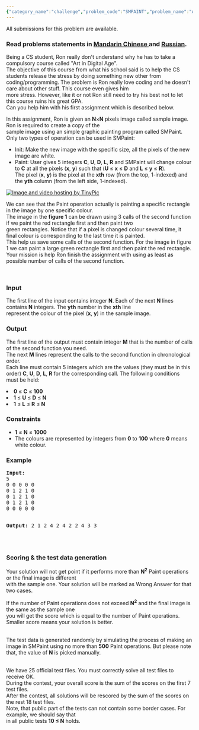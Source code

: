 ```yaml
---
{"category_name":"challenge","problem_code":"SMPAINT","problem_name":"Art in Digital Age","languages_supported":{"0":"C","1":"CPP14","2":"JAVA","3":"PYTH","4":"PYTH 3.5","5":"CS2","6":"PAS fpc","7":"PAS gpc","8":"RUBY","9":"PHP","10":"GO","11":"NODEJS","12":"HASK","13":"SCALA","14":"D","15":"PERL","16":"FORT","17":"WSPC","18":"ADA","19":"CAML","20":"ICK","21":"BF","22":"ASM","23":"CLPS","24":"PRLG","25":"ICON","26":"SCM qobi","27":"PIKE","28":"ST","29":"NICE","30":"LUA","31":"BASH","32":"NEM","33":"LISP sbcl","34":"LISP clisp","35":"SCM guile","36":"JS","37":"ERL","38":"TCL","39":"PERL6","40":"TEXT","41":"CLOJ","42":"FS"},"max_timelimit":5,"source_sizelimit":50000,"problem_author":"tuananh93","problem_tester":"gerald","date_added":"22-09-2013","tags":{"0":"challenge","1":"dec13","2":"dynamic","3":"greedy","4":"heuristic","5":"tuananh93"},"editorial_url":"http://discuss.codechef.com/problems/SMPAINT","time":{"view_start_date":1387186200,"submit_start_date":1387186200,"visible_start_date":1387186200,"end_date":1735669800},"is_direct_submittable":false,"layout":"problem"}
---
```

<span class="solution-visible-txt">All submissions for this problem are available.</span><h3> Read problems statements in <a target="_blank" href="http://www.codechef.com/download/translated/DEC13/mandarin/SMPAINT.pdf">Mandarin Chinese </a> and <a target="_blank" href="http://www.codechef.com/download/translated/DEC13/russian/SMPAINT.pdf">Russian</a>.</h3>

<p>Being a CS student, Ron really don't understand why he has to take a compulsory course called "Art in Digital Age".<br />
The objective of this course from what his school said is to help the CS students release the stress by doing something new other from coding/programming. The problem is Ron really love coding and he doesn't care about other stuff. This course even gives him<br />
more stress. However, like it or not Ron still need to try his best not to let this course ruins his great GPA.<br />
Can you help him with his first assignment which is described below.
</p>
<p>
In this assignment, Ron is given an <b>N</b>×<b>N</b> pixels image called sample image. Ron is required to create a copy of the<br />
sample image using an simple graphic painting program called SMPaint. Only two types of operation can be used in SMPaint:</p>
<ul>
<li>Init: Make the new image with the specific size, all the pixels of the new image are white.</li>
<li>Paint: User gives 5 integers <b>C</b>, <b>U</b>, <b>D</b>, <b>L</b>, <b>R</b> and SMPaint will change colour to <b>C</b> at all the pixels (<b>x</b>, <b>y</b>) such that (<b>U</b> ≤ <b>x</b> ≤ <b>D</b> and <b>L</b> ≤ <b>y</b> ≤ <b>R</b>).<br />
The pixel (<b>x</b>, <b>y</b>) is the pixel at the <b>xth</b> row (from the top, 1-indexed) and the <b>yth</b> column (from the left side, 1-indexed).</li>
</ul>

<p><a href="http://tinypic.com?ref=33wa5wo" target="_blank"><img src="http://i40.tinypic.com/33wa5wo.png" border="0" alt="Image and video hosting by TinyPic" /></a></p>
<p>
We can see that the Paint operation actually is painting a specific rectangle in the image by one specific colour.<br />
The image in the <b>figure 1</b> can be drawn using 3 calls of the second function if we paint the red rectangle first and then paint two<br />
green rectangles. Notice that if a pixel is changed colour several time, it final colour is corresponding to the last time it is painted.<br />
This help us save some calls of the second function. For the image in figure 1 we can paint a large green rectangle first and then paint the red rectangle.<br />
Your mission is help Ron finish the assignment with using as least as possible number of calls of the second function.
</p>
<p> </p>
<h3>Input</h3>
<p>The first line of the input contains integer <b>N</b>. Each of the next <b>N</b> lines contains <b>N</b> integers. The <b>yth</b> number in the <b>xth</b> line<br />
represent the colour of the pixel (<b>x</b>, <b>y</b>) in the sample image.
</p>
<h3>Output</h3>
<p>The first line of the output must contain integer <b>M</b> that is the number of calls of the second function you need.<br />
The next <b>M</b> lines represent the calls to the second function in chronological order.<br />
Each line must contain 5 integers which are the values (they must be in this order) <b>C</b>, <b>U</b>, <b>D</b>, <b>L</b>, <b>R</b> for the corresponding call. The following conditions must be held:<br />
<lu></lu></p>
<li><b>0</b> ≤ <b>C</b> ≤ <b>100</b></li>
<li><b>1</b> ≤ <b>U</b> ≤ <b>D</b> ≤ <b>N</b></li>
<li><b>1</b> ≤ <b>L</b> ≤ <b>R</b> ≤ <b>N</b></li>
<p>
</p>
<h3>Constraints</h3>
<ul>
<li><b>1</b> ≤ <b>N</b> ≤ <b>1000</b></li>
<li>The colours are represented by integers from <b>0</b> to <b>100</b> where <b>0</b> means white colour.</li>
</ul>
<h3>Example</h3>
<pre>
<b>Input:</b>
5
0 0 0 0 0
0 1 2 1 0
0 1 2 1 0
0 1 2 1 0
0 0 0 0 0

<b>Output:</b>
2
1 2 4 2 4
2 2 4 3 3
</pre><p> </p>
<h3> Scoring &amp; the test data generation </h3>
<p>
Your solution will not get point if it performs more than <b>N<sup>2</sup></b> Paint operations or the final image is different<br />
with the sample one. Your solution will be marked as Wrong Answer for that two cases.<br /></p>
<p>If the number of Paint operations does not exceed <b>N<sup>2</sup></b> and the final image is the same as the sample one<br />
you will get the score which is equal to the number of Paint operations. Smaller score means your solution is better. <br /> <br /></p>
<p>The test data is generated randomly by simulating the process of making an image in SMPaint using no more than <b>500</b> Paint operations. But please note that, the value of <b>N</b> is picked manually. <br /> <br /></p>
<p>We have 25 official test files. You must correctly solve all test files to receive OK.<br />
During the contest, your overall score is the sum of the scores on the first 7 test files.<br />
After the contest, all solutions will be rescored by the sum of the scores on the rest 18 test files.<br />
Note, that public part of the tests can not contain some border cases. For example, we should say that<br />
in all public tests <b>10 ≤ N</b> holds.
</p>
